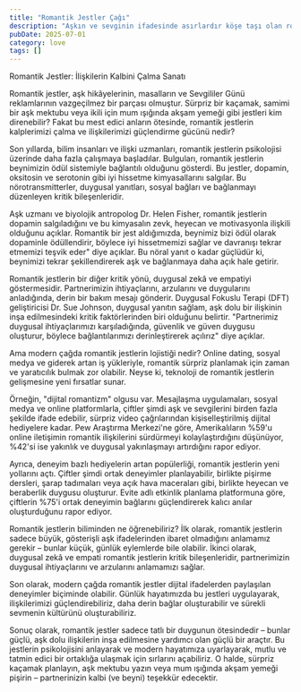 ```yaml
---
title: "Romantik Jestler Çağı"
description: "Aşkın ve sevginin ifadesinde asırlardır köşe taşı olan romantik jestler, kalplerimizi nasıl ele geçiriyor? İlişkiler alanındaki yeni bilimsel keşif..."
pubDate: 2025-07-01
category: love
tags: []
---
```


Romantik Jestler: İlişkilerin Kalbini Çalma Sanatı

Romantik jestler, aşk hikâyelerinin, masalların ve Sevgililer Günü reklamlarının vazgeçilmez bir parçası olmuştur. Sürpriz bir kaçamak, samimi bir aşk mektubu veya ikili için mum ışığında akşam yemeği gibi jestleri kim direnebilir? Fakat bu mest edici anların ötesinde, romantik jestlerin kalplerimizi çalma ve ilişkilerimizi güçlendirme gücünü nedir?

Son yıllarda, bilim insanları ve ilişki uzmanları, romantik jestlerin psikolojisi üzerinde daha fazla çalışmaya başladılar. Bulguları, romantik jestlerin beynimizin ödül sistemiyle bağlantılı olduğunu gösterdi. Bu jestler, dopamin, oksitosin ve serotonin gibi iyi hissetme kimyasallarını salgılar. Bu nörotransmitterler, duygusal yanıtları, sosyal bağları ve bağlanmayı düzenleyen kritik bileşenleridir.

Aşk uzmanı ve biyolojik antropolog Dr. Helen Fisher, romantik jestlerin dopamin salgıladığını ve bu kimyasalın zevk, heyecan ve motivasyonla ilişkili olduğunu açıklar. Romantik bir jest aldığımızda, beynimiz bizi ödül olarak dopaminle ödüllendirir, böylece iyi hissetmemizi sağlar ve davranışı tekrar etmemizi teşvik eder" diye açıklar. Bu nöral yanıt o kadar güçlüdür ki, beynimizi tekrar şekillendirerek aşk ve bağlanmaya daha açık hale getirir.

Romantik jestlerin bir diğer kritik yönü, duygusal zekâ ve empatiyi göstermesidir. Partnerimizin ihtiyaçlarını, arzularını ve duygularını anladığında, derin bir bakım mesajı gönderir. Duygusal Fokuslu Terapi (DFT) geliştiricisi Dr. Sue Johnson, duygusal yanıtın sağlam, aşk dolu bir ilişkinin inşa edilmesindeki kritik faktörlerinden biri olduğunu belirtir. "Partnerimiz duygusal ihtiyaçlarımızı karşıladığında, güvenlik ve güven duygusu oluşturur, böylece bağlantılarımızı derinleştirerek açılırız" diye açıklar.

Ama modern çağda romantik jestlerin lojistiği nedir? Online dating, sosyal medya ve giderek artan iş yükleriyle, romantik sürpriz planlamak için zaman ve yaratıcılık bulmak zor olabilir. Neyse ki, teknoloji de romantik jestlerin gelişmesine yeni fırsatlar sunar.

Örneğin, "dijital romantizm" olgusu var. Mesajlaşma uygulamaları, sosyal medya ve online platformlarla, çiftler şimdi aşk ve sevgilerini birden fazla şekilde ifade edebilir, sürpriz video çağrılarından kişiselleştirilmiş dijital hediyelere kadar. Pew Araştırma Merkezi'ne göre, Amerikalıların %59'u online iletişimin romantik ilişkilerini sürdürmeyi kolaylaştırdığını düşünüyor, %42'si ise yakınlık ve duygusal yakınlaşmayı artırdığını rapor ediyor.

Ayrıca, deneyim bazlı hediyelerin artan popülerliği, romantik jestlerin yeni yollarını açtı. Çiftler şimdi ortak deneyimler planlayabilir, birlikte pişirme dersleri, şarap tadımaları veya açık hava maceraları gibi, birlikte heyecan ve beraberlik duygusu oluşturur. Evite adlı etkinlik planlama platformuna göre, çiftlerin %75'i ortak deneyimin bağlarını güçlendirerek kalıcı anılar oluşturduğunu rapor ediyor.

Romantik jestlerin biliminden ne öğrenebiliriz? İlk olarak, romantik jestlerin sadece büyük, gösterişli aşk ifadelerinden ibaret olmadığını anlamamız gerekir – bunlar küçük, günlük eylemlerde bile olabilir. İkinci olarak, duygusal zekâ ve empati romantik jestlerin kritik bileşenleridir, partnerimizin duygusal ihtiyaçlarını ve arzularını anlamamızı sağlar.

Son olarak, modern çağda romantik jestler dijital ifadelerden paylaşılan deneyimler biçiminde olabilir. Günlük hayatımızda bu jestleri uygulayarak, ilişkilerimizi güçlendirebiliriz, daha derin bağlar oluşturabilir ve sürekli sevmenin kültürünü oluşturabiliriz.

Sonuç olarak, romantik jestler sadece tatlı bir duygunun ötesindedir – bunlar güçlü, aşk dolu ilişkilerin inşa edilmesine yardımcı olan güçlü bir araçtır. Bu jestlerin psikolojisini anlayarak ve modern hayatımıza uyarlayarak, mutlu ve tatmin edici bir ortaklığa ulaşmak için sırlarını açabiliriz. O halde, sürpriz kaçamak planlayın, aşk mektubu yazın veya mum ışığında akşam yemeği pişirin – partnerinizin kalbi (ve beyni) teşekkür edecektir.
